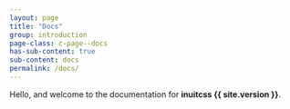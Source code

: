 ```yaml
---
layout: page
title: "Docs"
group: introduction
page-class: c-page--docs
has-sub-content: true
sub-content: docs
permalink: /docs/
---
```


Hello, and welcome to the documentation for **inuitcss {{ site.version }}**.
